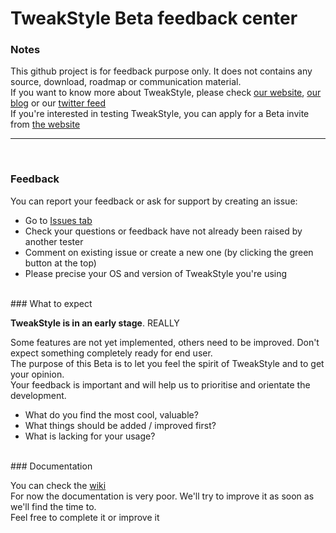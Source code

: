 TweakStyle Beta feedback center
============


### Notes
This github project is for feedback purpose only. It does not contains any source, download, roadmap or communication material.<br>
If you want to know more about TweakStyle, please check [our website](https://tweakstyle.com), [our blog](http://blog.tweakstyle.com) or our [twitter feed](https://twitter.com/TweakStyle)<br>
If you're interested in testing TweakStyle, you can apply for a Beta invite from [the website](https://tweakstyle.com)

--------------------
<br>

### Feedback

You can report your feedback or ask for support by creating an issue:

- Go to [Issues tab](https://github.com/TweakStyle/BetaFeedback/issues)
- Check your questions or feedback have not already been raised by another tester
- Comment on existing issue or create a new one (by clicking the green button at the top)
- Please precise your OS and version of TweakStyle you're using

<br>
### What to expect

__TweakStyle is in an early stage__. REALLY

Some features are not yet implemented, others need to be improved. Don't expect something completely ready for end user.<br>
The purpose of this Beta is to let you feel the spirit of TweakStyle and to get your opinion.<br>
Your feedback is important and will help us to prioritise and orientate the development.

- What do you find the most cool, valuable?
- What things should be added / improved first?
- What is lacking for your usage?

<br>
### Documentation

You can check the [wiki](https://github.com/TweakStyle/BetaFeedback/wiki)<br>
For now the documentation is very poor. We'll try to improve it as soon as we'll find the time to.<br>
Feel free to complete it or improve it
